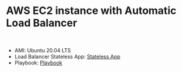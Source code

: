 # **AWS EC2 instance with Automatic Load Balancer**
<br>

- AMI: Ubuntu 20.04 LTS
- Load Balancer Stateless App: [Stateless App][def1]
- Playbook: [Playbook][def2]


[def1]: stateless_app/index.php
[def2]: playbook_ubuntu.yaml

